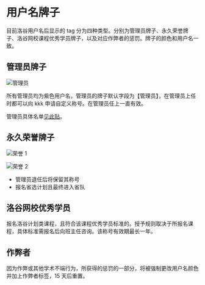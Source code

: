 # 用户名牌子

目前洛谷用户名后显示的 tag 分为四种类型。分别为管理员牌子、永久荣誉牌子、洛谷网校课程优秀学员牌子，以及对应作弊者的惩罚。牌子的颜色和用户名一致。

## 管理员牌子

![管理员](_image/badge-admin.png)

所有管理员均为紫色用户名，管理员的牌子默认字段为【管理员】，在管理员上任时都可以向 kkk 申请自定义称号。在管理员任上一直有效。

管理员具体名单[见此贴](https://www.luogu.com.cn/discuss/327478)。

## 永久荣誉牌子

![荣誉 1](_image/badge-honored1.png)

![荣誉 2](_image/badge-honored2.png)

- 管理员退任后将保留其称号
- 报名省选计划且最终进入省队

## 洛谷网校优秀学员

报名洛谷计划类课程，且符合该课程优秀学员标准的。授予规则取决于所报名课程，具体标准需报名后向班主任咨询。该称号有效期最长一年。

## 作弊者

因为作弊或其他学术不端行为，所获得的惩罚的一部分，将被强制更改用户名颜色并加上作弊者标签，15 天后重置。
